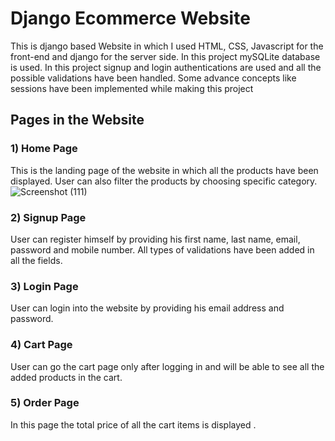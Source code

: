 
# Django Ecommerce Website

This is django based Website in which I used HTML, CSS, Javascript for the front-end and django for the server side.
In this project mySQLite database is used.
In this project signup and login authentications are used and all the possible validations have been handled.
Some advance concepts like sessions have been implemented while making this project







## Pages in the Website

### 1) Home Page
This is the landing page of the website in which all the products have been displayed. User can also filter the products by choosing specific category.
![Screenshot (111)](https://user-images.githubusercontent.com/84591165/200869726-81e14f59-3bc4-47fa-aa5a-637265a27a1f.png)


### 2) Signup Page
User can register himself by providing his first name, last name, email, password and mobile number. All types of validations have been added in all the fields.
### 3) Login Page 
User can login into the website by providing his email address and password.
### 4) Cart Page
User can go the cart page only after logging in and will be able to see all the added products in the cart.
### 5) Order Page
In this page the total price of all the cart items is displayed . 

